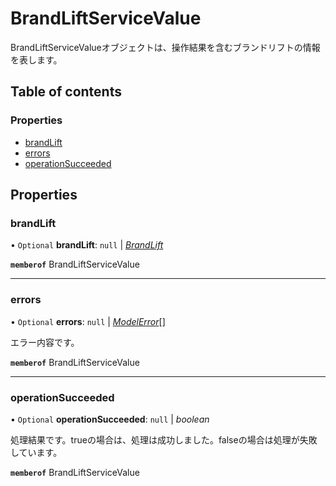 # BrandLiftServiceValue


<div lang=\"ja\">BrandLiftServiceValueオブジェクトは、操作結果を含むブランドリフトの情報を表します。</div> 

## Table of contents

### Properties

- [brandLift](brandliftservicevalue.md#brandlift)
- [errors](brandliftservicevalue.md#errors)
- [operationSucceeded](brandliftservicevalue.md#operationsucceeded)

## Properties

### brandLift

• `Optional` **brandLift**: ``null`` \| [*BrandLift*](brandlift.md)

**`memberof`** BrandLiftServiceValue

___

### errors

• `Optional` **errors**: ``null`` \| [*ModelError*](modelerror.md)[]

<div lang=\"ja\">エラー内容です。</div> 

**`memberof`** BrandLiftServiceValue

___

### operationSucceeded

• `Optional` **operationSucceeded**: ``null`` \| *boolean*

<div lang=\"ja\">処理結果です。trueの場合は、処理は成功しました。falseの場合は処理が失敗しています。</div> 

**`memberof`** BrandLiftServiceValue
